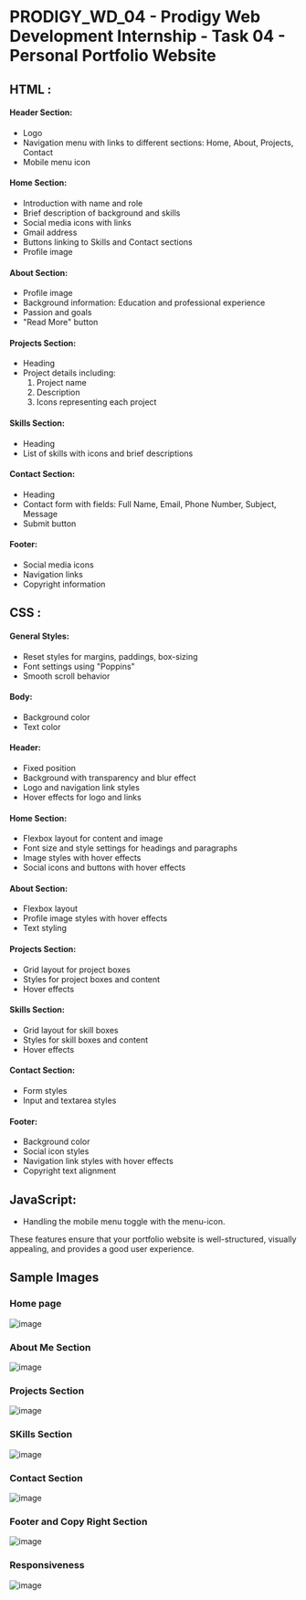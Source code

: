 # PRODIGY_WD_04 - Prodigy Web Development Internship - Task 04 - Personal Portfolio Website

<h2>HTML :</h2>

<h4>Header Section:</h4>

- Logo
- Navigation menu with links to different sections: Home, About, Projects, Contact
- Mobile menu icon

<h4>Home Section:</h4>

- Introduction with name and role
- Brief description of background and skills
- Social media icons with links
- Gmail address
- Buttons linking to Skills and Contact sections
- Profile image

<h4>About Section:</h4>

- Profile image
- Background information: Education and professional experience
- Passion and goals
- "Read More" button

<h4>Projects Section:</h4>

- Heading
- Project details including:
  1) Project name
  2) Description
  3) Icons representing each project

<h4>Skills Section:</h4>

- Heading
- List of skills with icons and brief descriptions

<h4>Contact Section:</h4>

- Heading
- Contact form with fields: Full Name, Email, Phone Number, Subject, Message
- Submit button

<h4>Footer:</h4>

- Social media icons
- Navigation links
- Copyright information

<h2>CSS :</h2>

<h4>General Styles:</h4>

- Reset styles for margins, paddings, box-sizing
- Font settings using "Poppins"
- Smooth scroll behavior

<h4>Body:</h4>

- Background color
- Text color

<h4>Header:</h4>

- Fixed position
- Background with transparency and blur effect
- Logo and navigation link styles
- Hover effects for logo and links

<h4>Home Section:</h4>

- Flexbox layout for content and image
- Font size and style settings for headings and paragraphs
- Image styles with hover effects
- Social icons and buttons with hover effects

<h4>About Section:</h4>

- Flexbox layout
- Profile image styles with hover effects
- Text styling

<h4>Projects Section:</h4>

- Grid layout for project boxes
- Styles for project boxes and content
- Hover effects

<h4>Skills Section:</h4>

- Grid layout for skill boxes
- Styles for skill boxes and content
- Hover effects

<h4>Contact Section:</h4>

- Form styles
- Input and textarea styles

<h4>Footer:</h4>

- Background color
- Social icon styles
- Navigation link styles with hover effects
- Copyright text alignment

<h2>JavaScript:</h2>

- Handling the mobile menu toggle with the menu-icon.

These features ensure that your portfolio website is well-structured, visually appealing, and provides a good user experience. <br>

<h2>Sample Images</h2>

<h3> Home page </h3>

![image](https://github.com/user-attachments/assets/9233984b-1a1a-43cc-9f9f-6a7d2d21b358)

<h3> About Me Section</h3>

![image](https://github.com/user-attachments/assets/c47847eb-bfe8-4d8e-a278-f8dea98d7b61)

<h3> Projects Section</h3>

![image](https://github.com/user-attachments/assets/ed07c228-ada8-4110-9747-765680dcb906)

<h3> SKills Section</h3>

![image](https://github.com/user-attachments/assets/1eb93fa2-9e6e-4158-a887-a91d0f13cd28)

<h3> Contact Section </h3>

![image](https://github.com/user-attachments/assets/3abdc780-7472-49f2-a23c-e9706b7f2d40)

<h3> Footer and Copy Right Section</h3>

![image](https://github.com/user-attachments/assets/0d40d099-3232-454f-95d1-287db68b8253)

<h3> Responsiveness </h3>

![image](https://github.com/user-attachments/assets/e9e65419-79cc-4dcd-b6b7-30c569159419)



